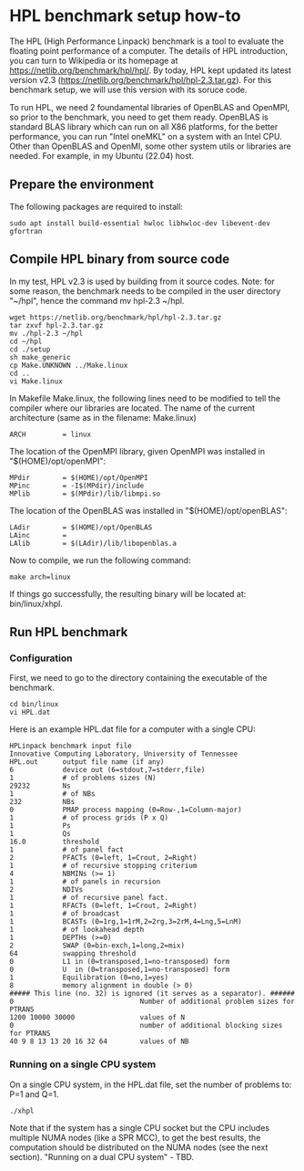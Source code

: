 # HPL benchmark setup how-to

The HPL (High Performance Linpack) benchmark is a tool to evaluate the floating point performance of a computer.
The details of HPL introduction, you can turn to Wikipedia or its homepage at https://netlib.org/benchmark/hpl/hpl/.
By today, HPL kept updated its latest version v2.3 (https://netlib.org/benchmark/hpl/hpl-2.3.tar.gz). For this benchmark
 setup, we will use this version with its soruce code.

To run HPL, we need 2 foundamental libraries of OpenBLAS and OpenMPI, so prior to the benchmark, you need to get them ready.
OpenBLAS is standard BLAS library which can run on all X86 platforms, for the better performance, you can run "Intel oneMKL"
on a system with an Intel CPU.
Other than OpenBLAS and OpenMI, some other system utils or libraries are needed. For example, in my Ubuntu (22.04) host.

## Prepare the environment
The following packages are required to install:
```
sudo apt install build-essential hwloc libhwloc-dev libevent-dev gfortran
```

## Compile HPL binary from source code

In my test, HPL v2.3 is used by building from it source codes.
Note: for some reason, the benchmark needs to be compiled in the user directory "~/hpl", hence the command mv hpl-2.3 ~/hpl.

```
wget https://netlib.org/benchmark/hpl/hpl-2.3.tar.gz
tar zxvf hpl-2.3.tar.gz
mv ./hpl-2.3 ~/hpl
cd ~/hpl
cd ./setup
sh make_generic
cp Make.UNKNOWN ../Make.linux
cd ..
vi Make.linux
```

In Makefile Make.linux, the following lines need to be modified to tell the compiler where our libraries are located.
The name of the current architecture (same as in the filename: Make.linux)

```
ARCH         = linux
```

The location of the OpenMPI library, given OpenMPI was installed in "$(HOME)/opt/openMPI":
```
MPdir        = $(HOME)/opt/OpenMPI
MPinc        = -I$(MPdir)/include
MPlib        = $(MPdir)/lib/libmpi.so
```
The location of the OpenBLAS was installed in "$(HOME)/opt/openBLAS":
```
LAdir        = $(HOME)/opt/OpenBLAS
LAinc        =
LAlib        = $(LAdir)/lib/libopenblas.a
```

Now to compile, we run the following command:
```
make arch=linux
```
If things go successfully, the resulting binary will be located at: bin/linux/xhpl.

## Run HPL benchmark

### Configuration

First, we need to go to the directory containing the executable of the benchmark.
```
cd bin/linux
vi HPL.dat
```

Here is an example HPL.dat file for a computer with a single CPU:
```
HPLinpack benchmark input file
Innovative Computing Laboratory, University of Tennessee
HPL.out      output file name (if any) 
6            device out (6=stdout,7=stderr,file)
1            # of problems sizes (N)
29232        Ns
1            # of NBs
232          NBs
0            PMAP process mapping (0=Row-,1=Column-major)
1            # of process grids (P x Q)
1            Ps
1            Qs
16.0         threshold
1            # of panel fact
2            PFACTs (0=left, 1=Crout, 2=Right)
1            # of recursive stopping criterium
4            NBMINs (>= 1)
1            # of panels in recursion
2            NDIVs
1            # of recursive panel fact.
1            RFACTs (0=left, 1=Crout, 2=Right)
1            # of broadcast
1            BCASTs (0=1rg,1=1rM,2=2rg,3=2rM,4=Lng,5=LnM)
1            # of lookahead depth
1            DEPTHs (>=0)
2            SWAP (0=bin-exch,1=long,2=mix)
64           swapping threshold
0            L1 in (0=transposed,1=no-transposed) form
0            U  in (0=transposed,1=no-transposed) form
1            Equilibration (0=no,1=yes)
8            memory alignment in double (> 0)
##### This line (no. 32) is ignored (it serves as a separator). ######
0                               Number of additional problem sizes for PTRANS
1200 10000 30000                values of N
0                               number of additional blocking sizes for PTRANS
40 9 8 13 13 20 16 32 64        values of NB
```

### Running on a single CPU system

On a single CPU system, in the HPL.dat file, set the number of problems to: P=1 and Q=1.
```
./xhpl
```

Note that if the system has a single CPU socket but the CPU includes multiple NUMA nodes (like a SPR MCC), to get the best
results, the computation should be distributed on the NUMA nodes (see the next section). "Running on a dual CPU system" - TBD.

